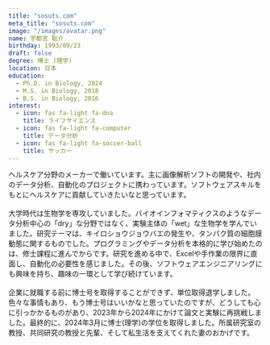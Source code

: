 ```yaml
---
title: "sosuts.com"
meta_title: "sosuts.com"
image: "/images/avatar.png"
name: 宇都宮 聡介
birthday: 1993/09/23
draft: false
degree: 博士 (理学)
location: 日本
education:
  - Ph.D. in Biology, 2024
  - M.S. in Biology, 2018
  - B.S. in Biology, 2016
interest:
  - icon: fas fa-light fa-dna
    title: ライフサイエンス
  - icon: fas fa-light fa-computer
    title: データ分析
  - icon: fas fa-light fa-soccer-ball
    title: サッカー
---
```


ヘルスケア分野のメーカーで働いています。主に画像解析ソフトの開発や、社内のデータ分析、自動化のプロジェクトに携わっています。ソフトウェアスキルをもとにヘルスケアに貢献していきたいなと思っています。
<br>
<br>
大学時代は生物学を専攻していました。バイオインフォマティクスのようなデータ分析中心の「dry」な分野ではなく、実験主体の「wet」な生物学を学んでいました。研究テーマは、キイロショウジョウバエの発生や、タンパク質の細胞膜動態に関するものでした。プログラミングやデータ分析を本格的に学び始めたのは、修士課程に進んでからです。研究を進める中で、Excelや手作業の限界に直面し、自動化の必要性を感じました。その後、ソフトウェアエンジニアリングにも興味を持ち、趣味の一環として学び続けています。
<br>
<br>
企業に就職する前に博士号を取得することができず、単位取得退学しました。色々な事情もあり、もう博士号はいいかなと思っていたのですが、どうしても心に引っかかるものがあり、2023年から2024年にかけて論文と実験に再挑戦しました。最終的に、2024年3月に博士(理学)の学位を取得しました。所属研究室の教授、共同研究の教授と先輩、そして私生活を支えてくれた妻のおかげです。
